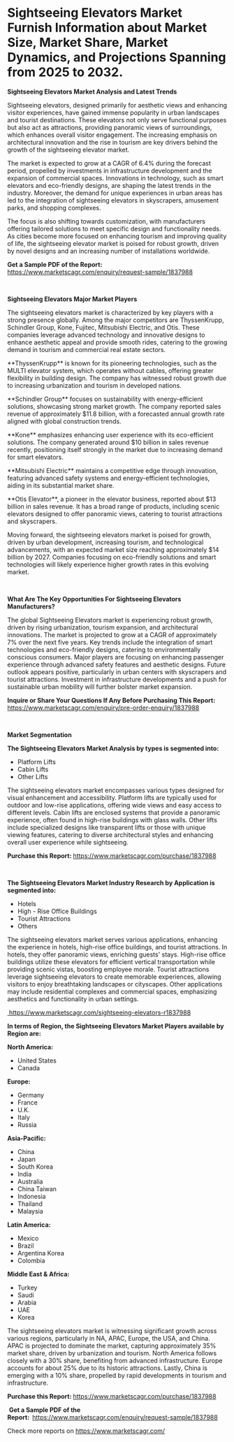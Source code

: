 <p><h1>Sightseeing Elevators Market Furnish Information about Market Size, Market Share, Market Dynamics, and Projections Spanning from 2025 to 2032.</h1></p><p><strong>Sightseeing Elevators Market Analysis and Latest Trends</strong></p>
<p><p>Sightseeing elevators, designed primarily for aesthetic views and enhancing visitor experiences, have gained immense popularity in urban landscapes and tourist destinations. These elevators not only serve functional purposes but also act as attractions, providing panoramic views of surroundings, which enhances overall visitor engagement. The increasing emphasis on architectural innovation and the rise in tourism are key drivers behind the growth of the sightseeing elevator market.</p><p>The market is expected to grow at a CAGR of 6.4% during the forecast period, propelled by investments in infrastructure development and the expansion of commercial spaces. Innovations in technology, such as smart elevators and eco-friendly designs, are shaping the latest trends in the industry. Moreover, the demand for unique experiences in urban areas has led to the integration of sightseeing elevators in skyscrapers, amusement parks, and shopping complexes. </p><p>The focus is also shifting towards customization, with manufacturers offering tailored solutions to meet specific design and functionality needs. As cities become more focused on enhancing tourism and improving quality of life, the sightseeing elevator market is poised for robust growth, driven by novel designs and an increasing number of installations worldwide.</p></p>
<p><strong>Get a Sample PDF of the Report:&nbsp;</strong> <a href="https://www.marketscagr.com/enquiry/request-sample/1837988?utm_campaign=2463&utm_medium=2&utm_source=Github&utm_content=ia&utm_term=28022025&utm_id=sightseeing-elevators">https://www.marketscagr.com/enquiry/request-sample/1837988</a></p>
<p>&nbsp;</p>
<p><strong>Sightseeing Elevators Major Market Players</strong></p>
<p><p>The sightseeing elevators market is characterized by key players with a strong presence globally. Among the major competitors are ThyssenKrupp, Schindler Group, Kone, Fujitec, Mitsubishi Electric, and Otis. These companies leverage advanced technology and innovative designs to enhance aesthetic appeal and provide smooth rides, catering to the growing demand in tourism and commercial real estate sectors.</p><p>**ThyssenKrupp** is known for its pioneering technologies, such as the MULTI elevator system, which operates without cables, offering greater flexibility in building design. The company has witnessed robust growth due to increasing urbanization and tourism in developed nations. </p><p>**Schindler Group** focuses on sustainability with energy-efficient solutions, showcasing strong market growth. The company reported sales revenue of approximately $11.8 billion, with a forecasted annual growth rate aligned with global construction trends.</p><p>**Kone** emphasizes enhancing user experience with its eco-efficient solutions. The company generated around $10 billion in sales revenue recently, positioning itself strongly in the market due to increasing demand for smart elevators.</p><p>**Mitsubishi Electric** maintains a competitive edge through innovation, featuring advanced safety systems and energy-efficient technologies, aiding in its substantial market share.</p><p>**Otis Elevator**, a pioneer in the elevator business, reported about $13 billion in sales revenue. It has a broad range of products, including scenic elevators designed to offer panoramic views, catering to tourist attractions and skyscrapers.</p><p>Moving forward, the sightseeing elevators market is poised for growth, driven by urban development, increasing tourism, and technological advancements, with an expected market size reaching approximately $14 billion by 2027. Companies focusing on eco-friendly solutions and smart technologies will likely experience higher growth rates in this evolving market.</p></p>
<p>&nbsp;</p>
<p><strong>What Are The Key Opportunities For Sightseeing Elevators Manufacturers?</strong></p>
<p><p>The global Sightseeing Elevators market is experiencing robust growth, driven by rising urbanization, tourism expansion, and architectural innovations. The market is projected to grow at a CAGR of approximately 7% over the next five years. Key trends include the integration of smart technologies and eco-friendly designs, catering to environmentally conscious consumers. Major players are focusing on enhancing passenger experience through advanced safety features and aesthetic designs. Future outlook appears positive, particularly in urban centers with skyscrapers and tourist attractions. Investment in infrastructure developments and a push for sustainable urban mobility will further bolster market expansion.</p></p>
<p><strong>Inquire or Share Your Questions If Any Before Purchasing This Report:</strong> <a href="https://www.marketscagr.com/enquiry/pre-order-enquiry/1837988?utm_campaign=2463&utm_medium=2&utm_source=Github&utm_content=ia&utm_term=28022025&utm_id=sightseeing-elevators">https://www.marketscagr.com/enquiry/pre-order-enquiry/1837988</a></p>
<p>&nbsp;</p>
<p><strong>Market Segmentation</strong></p>
<p><strong>The Sightseeing Elevators Market Analysis by types is segmented into:</strong></p>
<p><ul><li>Platform Lifts</li><li>Cabin Lifts</li><li>Other Lifts</li></ul></p>
<p><p>The sightseeing elevators market encompasses various types designed for visual enhancement and accessibility. Platform lifts are typically used for outdoor and low-rise applications, offering wide views and easy access to different levels. Cabin lifts are enclosed systems that provide a panoramic experience, often found in high-rise buildings with glass walls. Other lifts include specialized designs like transparent lifts or those with unique viewing features, catering to diverse architectural styles and enhancing overall user experience while sightseeing.</p></p>
<p><strong>Purchase this Report:&nbsp;</strong><a href="https://www.marketscagr.com/purchase/1837988?utm_campaign=2463&utm_medium=2&utm_source=Github&utm_content=ia&utm_term=28022025&utm_id=sightseeing-elevators">https://www.marketscagr.com/purchase/1837988</a></p>
<p>&nbsp;</p>
<p><strong>The Sightseeing Elevators Market Industry Research by Application is segmented into:</strong></p>
<p><ul><li>Hotels</li><li>High - Rise Office Buildings</li><li>Tourist Attractions</li><li>Others</li></ul></p>
<p><p>The sightseeing elevators market serves various applications, enhancing the experience in hotels, high-rise office buildings, and tourist attractions. In hotels, they offer panoramic views, enriching guests' stays. High-rise office buildings utilize these elevators for efficient vertical transportation while providing scenic vistas, boosting employee morale. Tourist attractions leverage sightseeing elevators to create memorable experiences, allowing visitors to enjoy breathtaking landscapes or cityscapes. Other applications may include residential complexes and commercial spaces, emphasizing aesthetics and functionality in urban settings.</p></p>
<p><a href="https://www.marketscagr.com/sightseeing-elevators-r1837988?utm_campaign=2463&utm_medium=2&utm_source=Github&utm_content=ia&utm_term=28022025&utm_id=sightseeing-elevators">&nbsp;https://www.marketscagr.com/sightseeing-elevators-r1837988</a></p>
<p><strong>In terms of Region, the Sightseeing Elevators Market Players available by Region are:</strong></p>
<p>
    <p> <strong> North America: </strong>
        <ul>
            <li>United States</li>
            <li>Canada</li>
        </ul>
        </p> 
    <p> <strong> Europe: </strong>
        <ul>
            <li>Germany</li>
            <li>France</li>
            <li>U.K.</li>
            <li>Italy</li>
            <li>Russia</li>
        </ul>
        </p> 
    <p> <strong> Asia-Pacific: </strong>
        <ul>
            <li>China</li>
            <li>Japan</li>
            <li>South Korea</li>
            <li>India</li>
            <li>Australia</li>
            <li>China Taiwan</li>
            <li>Indonesia</li>
            <li>Thailand</li>
            <li>Malaysia</li>
        </ul>
        </p> 
    <p> <strong> Latin America: </strong>
        <ul>
            <li>Mexico</li>
            <li>Brazil</li>
            <li>Argentina Korea</li>
            <li>Colombia</li>
        </ul>
        </p> 
    <p> <strong> Middle East & Africa: </strong>
        <ul>
            <li>Turkey</li>
            <li>Saudi</li>
            <li>Arabia</li>
            <li>UAE</li>
            <li>Korea</li>
        </ul>
    </p>
    </p>
<p><p>The sightseeing elevators market is witnessing significant growth across various regions, particularly in NA, APAC, Europe, the USA, and China. APAC is projected to dominate the market, capturing approximately 35% market share, driven by urbanization and tourism. North America follows closely with a 30% share, benefiting from advanced infrastructure. Europe accounts for about 25% due to its historic attractions. Lastly, China is emerging with a 10% share, propelled by rapid developments in tourism and infrastructure.</p></p>
<p><strong>Purchase this Report: </strong><a href="https://www.marketscagr.com/purchase/1837988?utm_campaign=2463&utm_medium=2&utm_source=Github&utm_content=ia&utm_term=28022025&utm_id=sightseeing-elevators">https://www.marketscagr.com/purchase/1837988</a></p>
<p>&nbsp;<strong>Get a Sample PDF of the Report:&nbsp;&nbsp;</strong><a href="https://www.marketscagr.com/enquiry/request-sample/1837988?utm_campaign=2463&utm_medium=2&utm_source=Github&utm_content=ia&utm_term=28022025&utm_id=sightseeing-elevators">https://www.marketscagr.com/enquiry/request-sample/1837988</a></p>
<p><strong></strong></p>
<p>Check more reports on <a href="https://www.marketscagr.com/?utm_campaign=2463&utm_medium=2&utm_source=Github&utm_content=ia&utm_term=28022025&utm_id=sightseeing-elevators">https://www.marketscagr.com/</a></p>